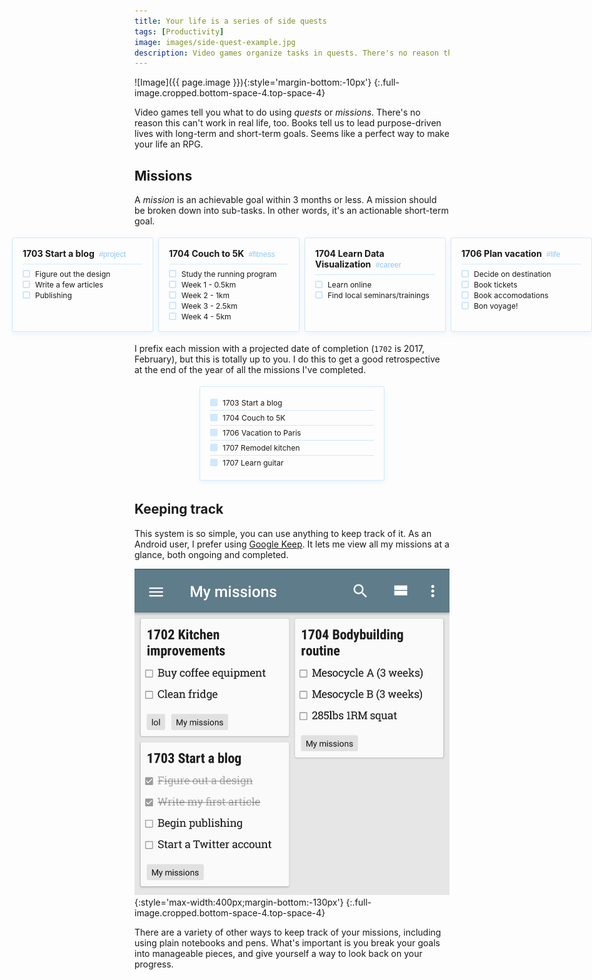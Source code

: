 ```yaml
---
title: Your life is a series of side quests
tags: [Productivity]
image: images/side-quest-example.jpg
description: Video games organize tasks in quests. There's no reason this can't work in real life, too.
---
```


![Image]({{ page.image }}){:style='margin-bottom:-10px'}
{:.full-image.cropped.bottom-space-4.top-space-4}

Video games tell you what to do using *quests* or *missions*. There's no reason this can't work in real life, too. Books tell us to lead purpose-driven lives with long-term and short-term goals. Seems like a perfect way to make your life an RPG.

## Missions

A *mission* is an achievable goal within 3 months or less. A mission should be broken down into sub-tasks. In other words, it's an actionable short-term goal.

<div class='mission-list top-space-4 bottom-space-4'>
<div class='mission-item'>
<h3>1703 Start a blog <em>#project</em></h3>
<ul>
<li>Figure out the design</li>
<li>Write a few articles</li>
<li>Publishing</li>
</ul>
</div>
<div class='mission-item'>
<h3>1704 Couch to 5K <em>#fitness</em></h3>
<ul>
<li>Study the running program</li>
<li>Week 1 - 0.5km</li>
<li>Week 2 - 1km</li>
<li>Week 3 - 2.5km</li>
<li>Week 4 - 5km</li>
</ul>
</div>
<div class='mission-item'>
<h3>1704 Learn Data Visualization <em>#career</em></h3>
<ul>
<li>Learn online</li>
<li>Find local seminars/trainings</li>
</ul>
</div>
<div class='mission-item'>
<h3>1706 Plan vacation <em>#life</em></h3>
<ul>
<li>Decide on destination</li>
<li>Book tickets</li>
<li>Book accomodations</li>
<li>Bon voyage!</li>
</ul>
</div>
</div>

I prefix each mission with a projected date of completion (`1702` is 2017, February), but this is totally up to you. I do this to get a good retrospective at the end of the year of all the missions I've completed.

<div class='mission-list top-space-4 bottom-space-4 -single'>
<div class='mission-item -goals'>
<ul>
<li>1703 Start a blog</li>
<li>1704 Couch to 5K</li>
<li>1706 Vacation to Paris</li>
<li>1707 Remodel kitchen</li>
<li>1707 Learn guitar</li>
</ul>
</div>
</div>

## Keeping track

This system is so simple, you can use anything to keep track of it. As an Android user, I prefer using [Google Keep](https://keep.google.com). It lets me view all my missions at a glance, both ongoing and completed.

![Image](images/keep-missions.png){:style='max-width:400px;margin-bottom:-130px'}
{:.full-image.cropped.bottom-space-4.top-space-4}

There are a variety of other ways to keep track of your missions, including using plain notebooks and pens. What's important is you break your goals into manageable pieces, and give yourself a way to look back on your progress.

<style>
.mission-list {
  box-sizing: border-box;
  font-size: .86em;
}
.mission-item {
  box-sizing: border-box;
  margin: 8px;
  padding: 16px;
  border: solid 1px rgba(30, 144, 255, 0.2);
  box-shadow: 0 4px 8px rgba(30, 144, 255, 0.07);
  border-radius: 3px;
}
@media (min-width: 481px) {
  .mission-list {
    display: flex;
    margin-left: -200px;
    margin-right: -200px;
    justify-items: center;
  }
  .mission-item {
    flex: 0 0 25%;
    margin: 4px;
  }
}
.mission-item > h3,
.mission-item > ul,
.mission-item > ul > li {
  margin: 0;
  padding: 0;
  border: 0;
  list-style-type: none;
  background: transparent;
}
.mission-item > h3 {
  padding-bottom: 8px;
  margin-bottom: 8px;
  border-bottom: solid 1px rgba(30, 144, 255, 0.2);
}
.mission-item.mission-item > h3 > em {
  font-style: normal;
  font-weight: 400;
  font-size: .86em;
  font-family: sans-serif;
  color: rgba(30, 144, 255, 0.5);
  margin-left: 4px;
}
.mission-item > ul > li {
  margin-top: 2px;
}
.mission-item > ul > li::before {
  content: '';
  box-sizing: border-box;
  position: relative;
  left: 0;
  top: 1px;
  display: inline-block;
  width: 12px;
  height: 12px;
  border: solid 2px rgba(30, 144, 255, 0.2);
  border-radius: 2px;
  margin: 0 8px 0 0;
}
@media (min-width: 481px) {
  .mission-list.-single {
    margin-left: 100px;
    margin-right: 100px;
  }
  .mission-list.-single > .mission-item {
    flex: 1 0 auto;
  }
}
.mission-item.-goals > ul > li + li {
  border-top: solid 1px rgba(30, 144, 255, 0.2);
  padding-top: 4px;
  margin: 4px 0;
}
.mission-item.-goals > ul > li::before {
  background: rgba(30, 144, 255, 0.2);
  border-color: transparent;
}
</style>
